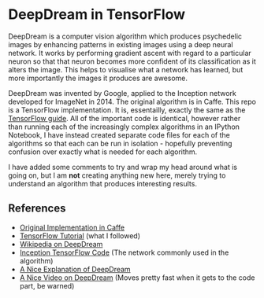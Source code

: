 # DeepDream in TensorFlow

DeepDream is a computer vision algorithm which produces psychedelic images by enhancing patterns in existing images using a deep neural network. It works by performing gradient ascent with regard to a particular neuron so that that neuron becomes more confident of its classification as it alters the image. This helps to visualise what a network has learned, but more importantly the images it produces are awesome.

DeepDream was invented by Google, applied to the Inception network developed for ImageNet in 2014. The original algorithm is in Caffe. This repo is a TensorFlow implementation. It is, essentailly, exactly the same as the [TensorFlow guide](https://github.com/tensorflow/tensorflow/blob/master/tensorflow/examples/tutorials/deepdream/deepdream.ipynb). All of the important code is identical, however rather than running each of the increasingly complex algorithms in an IPython Notebook, I have instead created separate code files for each of the algorithms so that each can be run in isolation - hopefully preventing confusion over exactly what is needed for each algorithm.

I have added some comments to try and wrap my head around what is going on, but I am **not** creating anything new here, merely trying to understand an algorithm that produces interesting results.

## References
* [Original Implementation in Caffe](https://github.com/google/deepdream/blob/master/dream.ipynb)
* [TensorFlow Tutorial](https://github.com/tensorflow/tensorflow/blob/master/tensorflow/examples/tutorials/deepdream/deepdream.ipynb) (what I followed)
* [Wikipedia on DeepDream](https://en.wikipedia.org/wiki/DeepDream)
* [Inception TensorFlow Code](https://github.com/tensorflow/models/tree/master/inception) (The network commonly used in the algorithm)
* [A Nice Explanation of DeepDream](http://www.kpkaiser.com/machine-learning/diving-deeper-into-deep-dreams/)
* [A Nice Video on DeepDream](https://www.youtube.com/watch?v=MrBzgvUNr4w) (Moves pretty fast when it gets to the code part, be warned)

